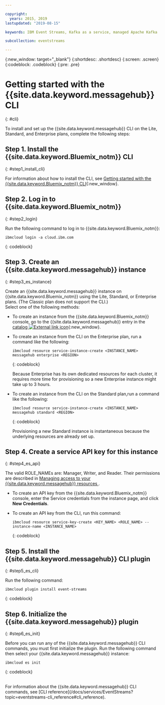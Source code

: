 ```yaml
---

copyright:
  years: 2015, 2019
lastupdated: "2019-08-15"

keywords: IBM Event Streams, Kafka as a service, managed Apache Kafka

subcollection: eventstreams

---
```


{:new_window: target="_blank"}
{:shortdesc: .shortdesc}
{:screen: .screen}
{:codeblock: .codeblock}
{:pre: .pre}

# Getting started with the {{site.data.keyword.messagehub}} CLI 
{: #cli}

To install and set up the {{site.data.keyword.messagehub}} CLI on the Lite, Standard, and Enterprise plans, complete the following steps:

## Step 1. Install the {{site.data.keyword.Bluemix_notm}} CLI
{: #step1_install_cli}

For information about how to install the CLI, see [Getting started with the {{site.data.keyword.Bluemix_notm}} CLI](/docs/cli?topic=cloud-cli-getting-started){:new_window}.

## Step 2. Log in to {{site.data.keyword.Bluemix_notm}} 
{: #step2_login}

Run the following command to log in to {{site.data.keyword.Bluemix_notm}}:
```
ibmcloud login -a cloud.ibm.com
```
{: codeblock}


## Step 3. Create an {{site.data.keyword.messagehub}} instance
{: #step3_es_instance}

Create an {{site.data.keyword.messagehub}} instance on {{site.data.keyword.Bluemix_notm}} using the Lite, Standard, or Enterprise plans. (The Classic plan does not support the CLI.) <br/>
Select one of the following methods:

* To create an instance from the {{site.data.keyword.Bluemix_notm}} console, go to the {{site.data.keyword.messagehub}} entry in the [catalog ![External link icon](../../icons/launch-glyph.svg "External link icon")](https://cloud.ibm.com/catalog/services/event-streams){:new_window}.

* To create an instance from the CLI on the Enterprise plan, run a command like the following:
  ```
  ibmcloud resource service-instance-create <INSTANCE_NAME> messagehub enterprise <REGION>
  ```
  {: codeblock}
  
  Because Enterprise has its own dedicated resources for each cluster, it requires more time for provisioning so a new Enterprise instance might take up to 3 hours.


* To create an instance from the CLI on the Standard plan,run a command like the following:

  ```
  ibmcloud resource service-instance-create <INSTANCE_NAME> messagehub standard <REGION>
  ```
  {: codeblock}

  Provisioning a new Standard instance is instantaneous because the underlying resources are already set up.

## Step 4. Create a service API key for this instance
{: #step4_es_api}

The valid ROLE_NAMEs are: Manager, Writer, and Reader. Their permissions are described in [Managing access to your {{site.data.keyword.messagehub}} resources ](/docs/services/EventStreams?topic=eventstreams-security#security).

* To create an API key from the {{site.data.keyword.Bluemix_notm}} console, enter the Service credentials from the instance page, and click **New Credentials**.

* To create an API key from the CLI, run this command:
  ```
  ibmcloud resource service-key-create <KEY_NAME> <ROLE_NAME> --instance-name <INSTANCE_NAME>
  ```
  {: codeblock}

## Step 5. Install the {{site.data.keyword.messagehub}} CLI plugin
{: #step5_es_cli}

Run the following command:
```
ibmcloud plugin install event-streams
```
{: codeblock}

## Step 6. Initialize the {{site.data.keyword.messagehub}} plugin
{: #step6_es_init}

Before you can run any of the {{site.data.keyword.messagehub}} CLI commands, you must first initialize the plugin. Run the following command then select your {{site.data.keyword.messagehub}} instance:

```
ibmcloud es init
```
{: codeblock}

<br/>
For information about the {{site.data.keyword.messagehub}} CLI commands, see [CLI reference](/docs/services/EventStreams?topic=eventstreams-cli_reference#cli_reference).










